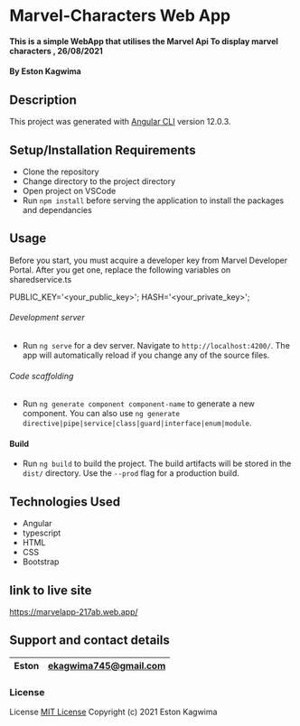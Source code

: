 # Marvel-Characters Web App

#### This is a simple WebApp that utilises the Marvel Api To display marvel characters , 26/08/2021

#### By **Eston Kagwima**

## Description



This project was generated with [Angular CLI](https://github.com/angular/angular-cli) version 12.0.3.


## Setup/Installation Requirements

- Clone the repository
- Change directory to the project directory
- Open project on VSCode
- Run `npm install` before serving the application to install the packages and dependancies



## Usage

Before you start, you must acquire a developer key from Marvel Developer Portal. After you get one, replace the following variables on sharedservice.ts


PUBLIC_KEY='<your_public_key>';
HASH='<your_private_key>';
###### Development server

- Run `ng serve` for a dev server. Navigate to `http://localhost:4200/`. The app will automatically reload if you change any of the source files.

###### Code scaffolding

- Run `ng generate component component-name` to generate a new component. You can also use `ng generate directive|pipe|service|class|guard|interface|enum|module`.

#### Build

- Run `ng build` to build the project. The build artifacts will be stored in the `dist/` directory. Use the `--prod` flag for a production build.

## Technologies Used

- Angular
- typescript
- HTML
- CSS
- Bootstrap

## link to live site 
https://marvelapp-217ab.web.app/
## Support and contact details

| Eston | ekagwima745@gmail.com |
| ----- | --------------------- |

### License

License
[MIT License](https://choosealicense.com/licenses/mit/)
Copyright (c) 2021 Eston Kagwima
